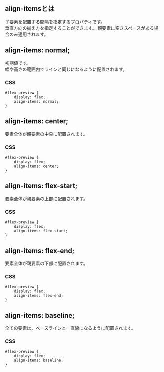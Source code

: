 ## align-itemsとは
子要素を配置する間隔を指定するプロパティです。  
垂直方向の揃え方を指定することができます。
親要素に空きスペースがある場合のみ適用されます。  

## align-items: normal;
初期値です。  
幅や高さの範囲内でラインと同じになるように配置されます。

### CSS
```
#flex-preview {
    display: flex;
    align-items: normal;
}
```

## align-items: center;
要素全体が親要素の中央に配置されます。

### CSS
```
#flex-preview {
    display: flex;
    align-items: center;
}
```
## align-items: flex-start;
要素全体が親要素の上部に配置されます。

### CSS
```
#flex-preview {
    display: flex;
    align-items: flex-start;
}
```
## align-items: flex-end;
要素全体が親要素の下部に配置されます。

### CSS
```
#flex-preview {
    display: flex;
    align-items: flex-end;
}
```
## align-items: baseline;
全ての要素は、ベースラインと一直線になるように配置されます。

### CSS
```
#flex-preview {
    display: flex;
    align-items: baseline;
}
```
